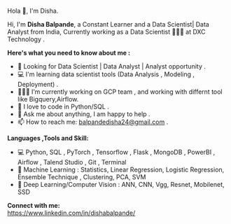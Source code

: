 Hola 👋, I'm Disha.

Hi, I'm <b>Disha Balpande</b>, a Constant Learner and a Data Scientist| Data Analyst from India, Currently working as a Data Scientist 🙍🏽‍♂️ at DXC Technology . 


<b>Here's what you need to know about me :</b><br>
     
   - 👀 Looking for Data Scientist | Data Analyst | Analyst opportunity .
   - 💻 I'm learning data scientist tools (Data Analysis , Modeling , Deployment) .
   - 👨🏽‍💻 I’m currently working on GCP team , and working with differnt tool like Bigquery,Airflow. 
   - 🐍 I love to code in Python/SQL .
   - 💬 Ask me about anything, I am happy to help .
   - 📫 How to reach me: balpandedisha24@gmail.com .
    
 <b>Languages ,Tools and Skill:</b><br>
  - 💻 Python, SQL , PyTorch , Tensorflow , Flask , MongoDB , PowerBI , Airflow , Talend Studio , Git , Terminal <br>
  - 💼 Machine Learning : Statistics, Linear Regression, Logistic Regression, Ensemble Technique , Clustering, PCA, SVM <br>
  - 💼 Deep Learning/Computer Vision : ANN, CNN, Vgg, Resnet, Mobilenet, SSD <br>
 
<b>Connect with me:</b><br>
https://www.linkedin.com/in/dishabalpande/



  


